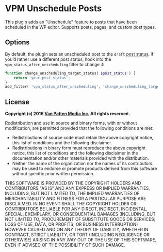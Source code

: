 # VPM Unschedule Posts

This plugin adds an "Unschedule" feature to posts that have been scheduled in the WP editor. Supports posts, pages, and custom post types.

## Options

By default, the plugin sets an unscheduled post to the `draft` [post status](https://codex.wordpress.org/Post_Status). If you’d rather use a
different post status, hook into the `vpm_status_after_unscheduling` filter to change it:

```php
function change_unscheduling_target_status( $post_status ) {
    return 'your_post_status';
}
add_filter( 'vpm_status_after_unscheduling', 'change_unscheduling_target_status' );
```

## License

**Copyright (c) 2016 [Van Patten Media Inc.](https://www.vanpattenmedia.com/) All rights reserved.**

Redistribution and use in source and binary forms, with or without modification, are permitted provided that the following conditions are met:

*   Redistributions of source code must retain the above copyright notice, this list of conditions and the following disclaimer.
*   Redistributions in binary form must reproduce the above copyright notice, this list of conditions and the following disclaimer in the documentation and/or other materials provided with the distribution.
*   Neither the name of the organization nor the names of its contributors may be used to endorse or promote products derived from this software without specific prior written permission.

THIS SOFTWARE IS PROVIDED BY THE COPYRIGHT HOLDERS AND CONTRIBUTORS "AS IS" AND ANY EXPRESS OR IMPLIED WARRANTIES, INCLUDING, BUT NOT LIMITED TO, THE IMPLIED WARRANTIES OF MERCHANTABILITY AND FITNESS FOR A PARTICULAR PURPOSE ARE DISCLAIMED. IN NO EVENT SHALL THE COPYRIGHT HOLDER OR CONTRIBUTORS BE LIABLE FOR ANY DIRECT, INDIRECT, INCIDENTAL, SPECIAL, EXEMPLARY, OR CONSEQUENTIAL DAMAGES (INCLUDING, BUT NOT LIMITED TO, PROCUREMENT OF SUBSTITUTE GOODS OR SERVICES; LOSS OF USE, DATA, OR PROFITS; OR BUSINESS INTERRUPTION) HOWEVER CAUSED AND ON ANY THEORY OF LIABILITY, WHETHER IN CONTRACT, STRICT LIABILITY, OR TORT (INCLUDING NEGLIGENCE OR OTHERWISE) ARISING IN ANY WAY OUT OF THE USE OF THIS SOFTWARE, EVEN IF ADVISED OF THE POSSIBILITY OF SUCH DAMAGE.